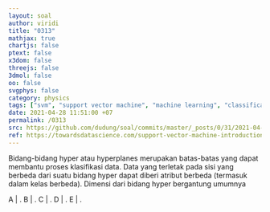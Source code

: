 ```yaml
---
layout: soal
author: viridi
title: "0313"
mathjax: true
chartjs: false
ptext: false
x3dom: false
threejs: false
3dmol: false
oo: false
svgphys: false
category: physics
tags: ["svm", "support vector machine", "machine learning", "classification", "fi3201", "2020-2"]
date: 2021-04-28 11:51:00 +07
permalink: /0313
src: https://github.com/dudung/soal/commits/master/_posts/0/31/2021-04-28-ml-svm-1.md
ref: https://towardsdatascience.com/support-vector-machine-introduction-to-machine-learning-algorithms-934a444fca47
---
```

Bidang-bidang hyper atau hyperplanes merupakan batas-batas yang dapat membantu proses klasifikasi data. Data yang terletak pada sisi yang berbeda dari suatu bidang hyper dapat diberi atribut berbeda (termasuk dalam kelas berbeda). Dimensi dari bidang hyper bergantung umumnya

A | .
B | .
C | .
D | .
E | .
